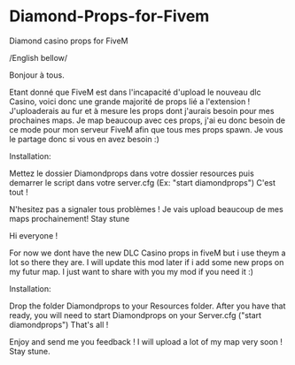 # Diamond-Props-for-Fivem


Diamond casino props for FiveM



/English bellow/


Bonjour à tous.

Etant donné que FiveM est dans l'incapacité d'upload le nouveau dlc Casino, voici donc une grande majorité de props lié a l'extension ! J'uploaderais au fur et à mesure les props dont j'aurais besoin pour mes prochaines maps.
Je map beaucoup avec ces props, j'ai eu donc besoin de ce mode pour mon serveur FiveM afin que tous mes props spawn. Je vous le partage donc si vous en avez besoin :)


Installation:

Mettez le dossier Diamondprops dans votre dossier resources puis demarrer le script dans votre server.cfg (Ex: "start diamondprops")
C'est tout !


N'hesitez pas a signaler tous problèmes !
Je vais upload beaucoup de mes maps prochainement! Stay stune 




Hi everyone !

For now we dont have the new DLC Casino props in fiveM but i use theym a lot so there they are. I will update this mod later if i add some new props on my futur map.
I just want to share with you my mod if you need it :)




Installation:


Drop the folder Diamondprops to your Resources folder. After you have that ready, you will need to start Diamondprops on your Server.cfg ("start diamondprops") 
That's all !


Enjoy and send me you feedback ! 
I will upload a lot of my map very soon ! Stay stune.




